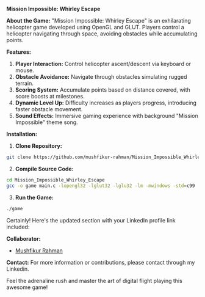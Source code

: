 **Mission Impossible: Whirley Escape**

**About the Game:**
"Mission Impossible: Whirley Escape" is an exhilarating helicopter game developed using OpenGL and GLUT. Players control a helicopter navigating through space, avoiding obstacles while accumulating points.

**Features:**
1. **Player Interaction:** Control helicopter ascent/descent via keyboard or mouse.
2. **Obstacle Avoidance:** Navigate through obstacles simulating rugged terrain.
3. **Scoring System:** Accumulate points based on distance covered, with score boosts at milestones.
4. **Dynamic Level Up:** Difficulty increases as players progress, introducing faster obstacle movement.
5. **Sound Effects:** Immersive gaming experience with background "Mission Impossible" theme song.

**Installation:**
1. **Clone Repository:**
```bash
git clone https://github.com/mushfikur-rahman/Mission_Impossible_Whirley_Escape.git
```
2. **Compile Source Code:**
```bash
cd Mission_Impossible_Whirley_Escape
gcc -o game main.c -lopengl32 -lglut32 -lglu32 -lm -mwindows -std=c99
```
3. **Run the Game:**
```bash
./game
```

Certainly! Here's the updated section with your LinkedIn profile link included:

**Collaborator:**
- [Mushfikur Rahman](https://www.linkedin.com/in/md-mushfikur-r-114761194) 

**Contact:**
For more information or contributions, please contact through my Linkedin.

Feel the adrenaline rush and master the art of digital flight playing this awesome game!

